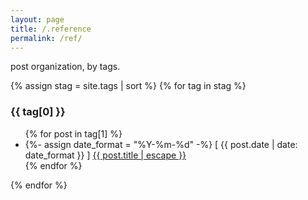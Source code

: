 ```yaml
---
layout: page
title: /.reference
permalink: /ref/
---
```

post organization, by tags.

{% assign stag = site.tags | sort %}
{% for tag in stag %}
  <h3>{{ tag[0] }}</h3>
  <ul>
    {% for post in tag[1] %}
      <li>
      {%- assign date_format = "%Y-%m-%d" -%}
      [ {{ post.date | date: date_format }} ]
      <a href="{{ post.url | relative_url }}">{{ post.title | escape }}</a>
      </li>
    {% endfor %}
  </ul>
{% endfor %}